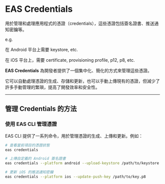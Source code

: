 # EAS Credentials

用於管理和處理應用程式的憑證（credentials），這些憑證包括簽名證書、推送通知密鑰等。

e.g.

在 Android 平台上需要 keystore, etc.

在 iOS 平台上，需要 certificate, provisioning profile, p12, p8, etc.

**EAS Credentials** 為開發者提供了一個集中化、簡化的方式來管理這些憑證。

它可以自動處理憑證的生成、存儲和更新，也可以手動上傳現有的憑證，但減少了許多手動管理的繁瑣，提高了開發效率和安全性。

---

## 管理 Credentials 的方法

### 使用 EAS CLI 管理憑證

EAS CLI 提供了一系列命令，用於管理憑證的生成、上傳和更新。例如：

```bash
# 查看當前項目的憑證狀態
eas credentials

# 上傳自定義的 Android 簽名證書
eas credentials --platform android --upload-keystore /path/to/keystore.jks

# 更新 iOS 的推送通知密鑰
eas credentials --platform ios --update-push-key /path/to/key.p8
```


